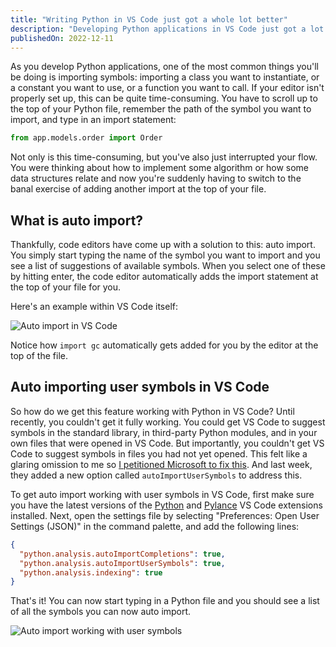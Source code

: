 ```yaml
---
title: "Writing Python in VS Code just got a whole lot better"
description: "Developing Python applications in VS Code just got a lot better this week with the release of Pylance version 2022.12.21. It introduces a new option that lets you auto import user symbols, saving you time and reducing interruptions to your flow."
publishedOn: 2022-12-11
---
```


As you develop Python applications, one of the most common things you'll be doing is importing symbols: importing a class you want to instantiate, or a constant you want to use, or a function you want to call. If your editor isn't properly set up, this can be quite time-consuming. You have to scroll up to the top of your Python file, remember the path of the symbol you want to import, and type in an import statement:

```python
from app.models.order import Order
```

Not only is this time-consuming, but you've also just interrupted your flow. You were thinking about how to implement some algorithm or how some data structures relate and now you're suddenly having to switch to the banal exercise of adding another import at the top of your file.

## What is auto import?

Thankfully, code editors have come up with a solution to this: auto import. You simply start typing the name of the symbol you want to import and you see a list of suggestions of available symbols. When you select one of these by hitting enter, the code editor automatically adds the import statement at the top of your file for you.

Here's an example within VS Code itself:

![Auto import in VS Code](assets/auto-import.gif)

Notice how `import gc` automatically gets added for you by the editor at the top of the file.

## Auto importing user symbols in VS Code

So how do we get this feature working with Python in VS Code? Until recently, you couldn't get it fully working. You could get VS Code to suggest symbols in the standard library, in third-party Python modules, and in your own files that were opened in VS Code. But importantly, you couldn't get VS Code to suggest symbols in files you had not yet opened. This felt like a glaring omission to me so [I petitioned Microsoft to fix this](https://github.com/microsoft/pylance-release/issues/3670). And last week, they added a new option called `autoImportUserSymbols` to address this.

To get auto import working with user symbols in VS Code, first make sure you have the latest versions of the [Python](https://marketplace.visualstudio.com/items?itemName=ms-python.python) and [Pylance](https://marketplace.visualstudio.com/items?itemName=ms-python.vscode-pylance) VS Code extensions installed. Next, open the settings file by selecting "Preferences: Open User Settings (JSON)" in the command palette, and add the following lines:

```json {2-4}
{
  "python.analysis.autoImportCompletions": true,
  "python.analysis.autoImportUserSymbols": true,
  "python.analysis.indexing": true
}
```

That's it! You can now start typing in a Python file and you should see a list of all the symbols you can now auto import.

![Auto import working with user symbols](assets/auto-import-working.png)
